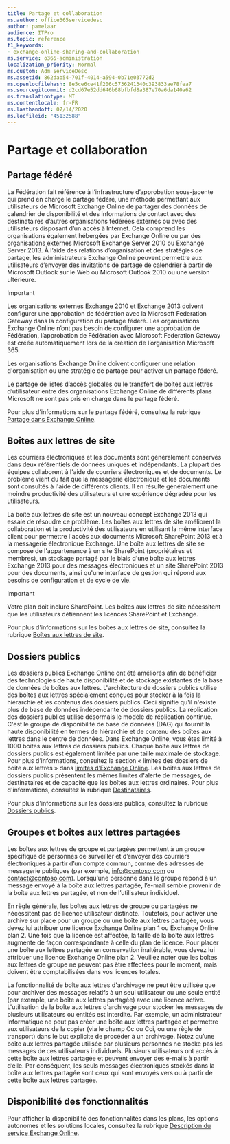 ```yaml
---
title: Partage et collaboration
ms.author: office365servicedesc
author: pamelaar
audience: ITPro
ms.topic: reference
f1_keywords:
- exchange-online-sharing-and-collaboration
ms.service: o365-administration
localization_priority: Normal
ms.custom: Adm_ServiceDesc
ms.assetid: 862dab54-701f-4014-a594-0b71e03772d2
ms.openlocfilehash: 8e5ce6ce41f206c5736241340c393833ae78fea7
ms.sourcegitcommit: d2cd67e52dd646b68bfbfd8a387e70a6da140a62
ms.translationtype: MT
ms.contentlocale: fr-FR
ms.lasthandoff: 07/14/2020
ms.locfileid: "45132588"
---
```

# <a name="sharing-and-collaboration"></a>Partage et collaboration

## <a name="federated-sharing"></a>Partage fédéré

La Fédération fait référence à l’infrastructure d’approbation sous-jacente qui prend en charge le partage fédéré, une méthode permettant aux utilisateurs de Microsoft Exchange Online de partager des données de calendrier de disponibilité et des informations de contact avec des destinataires d’autres organisations fédérées externes ou avec des utilisateurs disposant d’un accès à Internet. Cela comprend les organisations également hébergées par Exchange Online ou par des organisations externes Microsoft Exchange Server 2010 ou Exchange Server 2013. À l’aide des relations d’organisation et des stratégies de partage, les administrateurs Exchange Online peuvent permettre aux utilisateurs d’envoyer des invitations de partage de calendrier à partir de Microsoft Outlook sur le Web ou Microsoft Outlook 2010 ou une version ultérieure.
  
> [!IMPORTANT]
>  Les organisations externes Exchange 2010 et Exchange 2013 doivent configurer une approbation de fédération avec la Microsoft Federation Gateway dans la configuration du partage fédéré. Les organisations Exchange Online n’ont pas besoin de configurer une approbation de Fédération, l’approbation de Fédération avec Microsoft Federation Gateway est créée automatiquement lors de la création de l’organisation Microsoft 365. 
>
>  Les organisations Exchange Online doivent configurer une relation d'organisation ou une stratégie de partage pour activer un partage fédéré. 
>
>  Le partage de listes d’accès globales ou le transfert de boîtes aux lettres d’utilisateur entre des organisations Exchange Online de différents plans Microsoft ne sont pas pris en charge dans le partage fédéré. 
  
Pour plus d'informations sur le partage fédéré, consultez la rubrique [Partage dans Exchange Online](https://go.microsoft.com/fwlink/p/?LinkId=271774).
  
## <a name="site-mailboxes"></a>Boîtes aux lettres de site

Les courriers électroniques et les documents sont généralement conservés dans deux référentiels de données uniques et indépendants. La plupart des équipes collaborent à l'aide de courriers électroniques et de documents. Le problème vient du fait que la messagerie électronique et les documents sont consultés à l'aide de différents clients. Il en résulte généralement une moindre productivité des utilisateurs et une expérience dégradée pour les utilisateurs.
  
La boîte aux lettres de site est un nouveau concept Exchange 2013 qui essaie de résoudre ce problème. Les boîtes aux lettres de site améliorent la collaboration et la productivité des utilisateurs en utilisant la même interface client pour permettre l'accès aux documents Microsoft SharePoint 2013 et à la messagerie électronique Exchange. Une boîte aux lettres de site se compose de l'appartenance à un site SharePoint (propriétaires et membres), un stockage partagé par le biais d'une boîte aux lettres Exchange 2013 pour des messages électroniques et un site SharePoint 2013 pour des documents, ainsi qu'une interface de gestion qui répond aux besoins de configuration et de cycle de vie.
  
> [!IMPORTANT]
> Votre plan doit inclure SharePoint. Les boîtes aux lettres de site nécessitent que les utilisateurs détiennent les licences SharePoint et Exchange. 
  
Pour plus d'informations sur les boîtes aux lettres de site, consultez la rubrique [Boîtes aux lettres de site](https://go.microsoft.com/fwlink/p/?LinkId=271789).
  
## <a name="public-folders"></a>Dossiers publics

Les dossiers publics Exchange Online ont été améliorés afin de bénéficier des technologies de haute disponibilité et de stockage existantes de la base de données de boîtes aux lettres. L'architecture de dossiers publics utilise des boîtes aux lettres spécialement conçues pour stocker à la fois la hiérarchie et les contenus des dossiers publics. Ceci signifie qu'il n'existe plus de base de données indépendante de dossiers publics. La réplication des dossiers publics utilise désormais le modèle de réplication continue. C'est le groupe de disponibilité de base de données (DAG) qui fournit la haute disponibilité en termes de hiérarchie et de contenu des boîtes aux lettres dans le centre de données. Dans Exchange Online, vous êtes limité à 1000 boîtes aux lettres de dossiers publics. Chaque boîte aux lettres de dossiers publics est également limitée par une taille maximale de stockage. Pour plus d’informations, consultez la section « limites des dossiers de boîte aux lettres » dans [limites d’Exchange Online](exchange-online-limits.md). Les boîtes aux lettres de dossiers publics présentent les mêmes limites d'alerte de messages, de destinataires et de capacité que les boîtes aux lettres ordinaires. Pour plus d'informations, consultez la rubrique [Destinataires](recipients.md). 
  
Pour plus d'informations sur les dossiers publics, consultez la rubrique [Dossiers publics](https://go.microsoft.com/fwlink/p/?LinkId=271790).
  
## <a name="group-and-shared-mailboxes"></a>Groupes et boîtes aux lettres partagées

Les boîtes aux lettres de groupe et partagées permettent à un groupe spécifique de personnes de surveiller et d’envoyer des courriers électroniques à partir d’un compte commun, comme des adresses de messagerie publiques (par exemple, info@contoso.com ou contact@contoso.com). Lorsqu’une personne dans le groupe répond à un message envoyé à la boîte aux lettres partagée, l’e-mail semble provenir de la boîte aux lettres partagée, et non de l’utilisateur individuel.
  
En règle générale, les boîtes aux lettres de groupe ou partagées ne nécessitent pas de licence utilisateur distincte. Toutefois, pour activer une archive sur place pour un groupe ou une boîte aux lettres partagée, vous devez lui attribuer une licence Exchange Online plan 1 ou Exchange Online plan 2. Une fois que la licence est affectée, la taille de la boîte aux lettres augmente de façon correspondante à celle du plan de licence. Pour placer une boîte aux lettres partagée en conservation inaltérable, vous devez lui attribuer une licence Exchange Online plan 2. Veuillez noter que les boîtes aux lettres de groupe ne peuvent pas être affectées pour le moment, mais doivent être comptabilisées dans vos licences totales.
  
La fonctionnalité de boîte aux lettres d'archivage ne peut être utilisée que pour archiver des messages relatifs à un seul utilisateur ou une seule entité (par exemple, une boîte aux lettres partagée) avec une licence active. L'utilisation de la boîte aux lettres d'archivage pour stocker les messages de plusieurs utilisateurs ou entités est interdite. Par exemple, un administrateur informatique ne peut pas créer une boîte aux lettres partagée et permettre aux utilisateurs de la copier (via le champ Cc ou Cci, ou une règle de transport) dans le but explicite de procéder à un archivage. Notez qu’une boîte aux lettres partagée utilisée par plusieurs personnes ne stocke pas les messages de ces utilisateurs individuels. Plusieurs utilisateurs ont accès à cette boîte aux lettres partagée et peuvent envoyer des e-mails à partir d’elle. Par conséquent, les seuls messages électroniques stockés dans la boîte aux lettres partagée sont ceux qui sont envoyés vers ou à partir de cette boîte aux lettres partagée.
  
## <a name="feature-availability"></a>Disponibilité des fonctionnalités

Pour afficher la disponibilité des fonctionnalités dans les plans, les options autonomes et les solutions locales, consultez la rubrique [Description du service Exchange Online](exchange-online-service-description.md).
  

